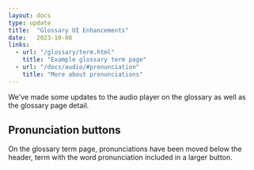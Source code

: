 ```yaml
---
layout: docs
type: update
title:  "Glossary UI Enhancements"
date:   2023-10-08
links:
  - url: "/glossary/term.html"
    title: "Example glossary term page"
  - url: "/docs/audio/#pronunciation"
    title: "More about pronunciations"
---
```


We've made some updates to the audio player on the glossary as well as the glossary page detail.

## Pronunciation buttons

On the glossary term page, pronunciations have been moved below the header, term with the word pronunciation included in a larger button.